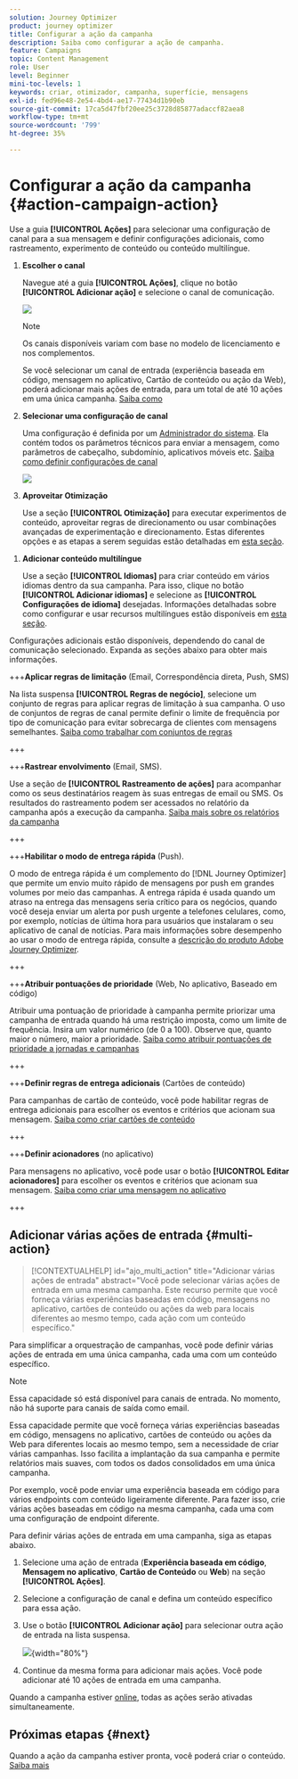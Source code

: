 ```yaml
---
solution: Journey Optimizer
product: journey optimizer
title: Configurar a ação da campanha
description: Saiba como configurar a ação de campanha.
feature: Campaigns
topic: Content Management
role: User
level: Beginner
mini-toc-levels: 1
keywords: criar, otimizador, campanha, superfície, mensagens
exl-id: fed96e48-2e54-4bd4-ae17-77434d1b90eb
source-git-commit: 17ca5d47fbf20ee25c3728d85877adaccf82aea8
workflow-type: tm+mt
source-wordcount: '799'
ht-degree: 35%

---
```


# Configurar a ação da campanha {#action-campaign-action}

Use a guia **[!UICONTROL Ações]** para selecionar uma configuração de canal para a sua mensagem e definir configurações adicionais, como rastreamento, experimento de conteúdo ou conteúdo multilíngue.

1. **Escolher o canal**

   Navegue até a guia **[!UICONTROL Ações]**, clique no botão **[!UICONTROL Adicionar ação]** e selecione o canal de comunicação.

   ![](assets/create-campaign-add-action.png)

   >[!NOTE]
   >
   >Os canais disponíveis variam com base no modelo de licenciamento e nos complementos.

   Se você selecionar um canal de entrada (experiência baseada em código, mensagem no aplicativo, Cartão de conteúdo ou ação da Web), poderá adicionar mais ações de entrada, para um total de até 10 ações em uma única campanha. [Saiba como](#multi-action)

1. **Selecionar uma configuração de canal**

   Uma configuração é definida por um [Administrador do sistema](../start/path/administrator.md). Ela contém todos os parâmetros técnicos para enviar a mensagem, como parâmetros de cabeçalho, subdomínio, aplicativos móveis etc. [Saiba como definir configurações de canal](../configuration/channel-surfaces.md)

   ![](assets/create-campaign-action.png)

1. **Aproveitar Otimização**

   Use a seção **[!UICONTROL Otimização]** para executar experimentos de conteúdo, aproveitar regras de direcionamento ou usar combinações avançadas de experimentação e direcionamento. Estas diferentes opções e as etapas a serem seguidas estão detalhadas em [esta seção](campaigns-message-optimization.md).
<!--
1. **Create a content experiment**

    Use the **[!UICONTROL Content experiment]** section to define multiple delivery treatments in order to measure which one performs best for your target audience. Click the **[!UICONTROL Create experiment]** button then follow the steps detailed in this section: [Create a content experiment](../content-management/content-experiment.md).-->

1. **Adicionar conteúdo multilíngue**

   Use a seção **[!UICONTROL Idiomas]** para criar conteúdo em vários idiomas dentro da sua campanha. Para isso, clique no botão **[!UICONTROL Adicionar idiomas]** e selecione as **[!UICONTROL Configurações de idioma]** desejadas. Informações detalhadas sobre como configurar e usar recursos multilíngues estão disponíveis em [esta seção](../content-management/multilingual-gs.md).

Configurações adicionais estão disponíveis, dependendo do canal de comunicação selecionado. Expanda as seções abaixo para obter mais informações.

+++**Aplicar regras de limitação** (Email, Correspondência direta, Push, SMS)

Na lista suspensa **[!UICONTROL Regras de negócio]**, selecione um conjunto de regras para aplicar regras de limitação à sua campanha. O uso de conjuntos de regras de canal permite definir o limite de frequência por tipo de comunicação para evitar sobrecarga de clientes com mensagens semelhantes. [Saiba como trabalhar com conjuntos de regras](../conflict-prioritization/rule-sets.md)

+++

+++**Rastrear envolvimento** (Email, SMS).

Use a seção de **[!UICONTROL Rastreamento de ações]** para acompanhar como os seus destinatários reagem às suas entregas de email ou SMS. Os resultados do rastreamento podem ser acessados no relatório da campanha após a execução da campanha. [Saiba mais sobre os relatórios da campanha](../reports/campaign-global-report-cja.md)

+++

+++**Habilitar o modo de entrega rápida** (Push).

O modo de entrega rápida é um complemento do [!DNL Journey Optimizer] que permite um envio muito rápido de mensagens por push em grandes volumes por meio das campanhas. A entrega rápida é usada quando um atraso na entrega das mensagens seria crítico para os negócios, quando você deseja enviar um alerta por push urgente a telefones celulares, como, por exemplo, notícias de última hora para usuários que instalaram o seu aplicativo de canal de notícias. Para mais informações sobre desempenho ao usar o modo de entrega rápida, consulte a [descrição do produto Adobe Journey Optimizer](https://helpx.adobe.com/br/legal/product-descriptions/adobe-journey-optimizer.html).

+++

+++**Atribuir pontuações de prioridade** (Web, No aplicativo, Baseado em código)

Atribuir uma pontuação de prioridade à campanha permite priorizar uma campanha de entrada quando há uma restrição imposta, como um limite de frequência. Insira um valor numérico (de 0 a 100). Observe que, quanto maior o número, maior a prioridade. [Saiba como atribuir pontuações de prioridade a jornadas e campanhas](../conflict-prioritization/priority-scores.md)

+++

+++**Definir regras de entrega adicionais** (Cartões de conteúdo)

Para campanhas de cartão de conteúdo, você pode habilitar regras de entrega adicionais para escolher os eventos e critérios que acionam sua mensagem. [Saiba como criar cartões de conteúdo](../content-card/create-content-card.md)

+++

+++**Definir acionadores** (no aplicativo)

Para mensagens no aplicativo, você pode usar o botão **[!UICONTROL Editar acionadores]** para escolher os eventos e critérios que acionam sua mensagem. [Saiba como criar uma mensagem no aplicativo](../in-app/create-in-app.md)

+++

## Adicionar várias ações de entrada {#multi-action}

>[!CONTEXTUALHELP]
>id="ajo_multi_action"
>title="Adicionar várias ações de entrada"
>abstract="Você pode selecionar várias ações de entrada em uma mesma campanha. Este recurso permite que você forneça várias experiências baseadas em código, mensagens no aplicativo, cartões de conteúdo ou ações da web para locais diferentes ao mesmo tempo, cada ação com um conteúdo específico."

Para simplificar a orquestração de campanhas, você pode definir várias ações de entrada em uma única campanha, cada uma com um conteúdo específico.

>[!NOTE]
>
>Essa capacidade só está disponível para canais de entrada. No momento, não há suporte para canais de saída como email.

Essa capacidade permite que você forneça várias experiências baseadas em código, mensagens no aplicativo, cartões de conteúdo ou ações da Web para diferentes locais ao mesmo tempo, sem a necessidade de criar várias campanhas. Isso facilita a implantação da sua campanha e permite relatórios mais suaves, com todos os dados consolidados em uma única campanha.

Por exemplo, você pode enviar uma experiência baseada em código para vários endpoints com conteúdo ligeiramente diferente. Para fazer isso, crie várias ações baseadas em código na mesma campanha, cada uma com uma configuração de endpoint diferente.

Para definir várias ações de entrada em uma campanha, siga as etapas abaixo.

1. Selecione uma ação de entrada (**Experiência baseada em código**, **Mensagem no aplicativo**, **Cartão de Conteúdo** ou **Web**) na seção **[!UICONTROL Ações]**.

1. Selecione a configuração de canal e defina um conteúdo específico para essa ação.

1. Use o botão **[!UICONTROL Adicionar ação]** para selecionar outra ação de entrada na lista suspensa.

   ![](assets/create-campaign-multi-action.png){width="80%"}

1. Continue da mesma forma para adicionar mais ações. Você pode adicionar até 10 ações de entrada em uma campanha.

Quando a campanha estiver [online](review-activate-campaign.md), todas as ações serão ativadas simultaneamente.

## Próximas etapas {#next}

Quando a ação da campanha estiver pronta, você poderá criar o conteúdo. [Saiba mais](campaign-content.md)
